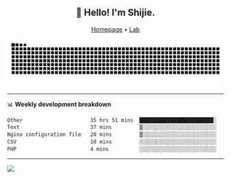 <h2 align="center">👋 Hello! I'm Shijie.</h2>
<p align="center">
  <a href="https://xu-shi-jie.github.io"> Homepage</a> •
  <a href="https://onodalab.ees.hokudai.ac.jp"> Lab </a>
</p>

![Snake animation](https://github.com/xu-shi-jie/xu-shi-jie/blob/output/github-snake.svg)


-------

📊 **Weekly development breakdown**
<!--START_SECTION:waka-->

```txt
Other                      35 hrs 51 mins  ████████████████████████░   96.54 %
Text                       37 mins         ▒░░░░░░░░░░░░░░░░░░░░░░░░   01.68 %
Nginx configuration file   20 mins         ▒░░░░░░░░░░░░░░░░░░░░░░░░   00.90 %
CSV                        10 mins         ░░░░░░░░░░░░░░░░░░░░░░░░░   00.47 %
PHP                        4 mins          ░░░░░░░░░░░░░░░░░░░░░░░░░   00.21 %
```

<!--END_SECTION:waka-->

-------
![](https://komarev.com/ghpvc/?username=xu-shi-jie&style=flat-square&color=blue) 
